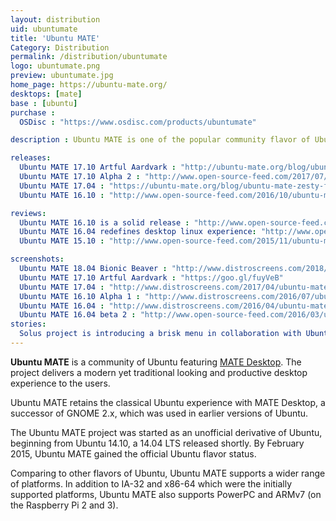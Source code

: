```yaml
---
layout: distribution
uid: ubuntumate
title: 'Ubuntu MATE'
Category: Distribution
permalink: /distribution/ubuntumate
logo: ubuntumate.png
preview: ubuntumate.jpg
home_page: https://ubuntu-mate.org/
desktops: [mate]
base : [ubuntu]
purchase :
  OSDisc : "https://www.osdisc.com/products/ubuntumate"

description : Ubuntu MATE is one of the popular community flavor of Ubuntu delivering, classical yet productive and mdoern desktop experience. Stories, updates and reviews of Ubuntu MATE.

releases:
  Ubuntu MATE 17.10 Artful Aardvark : "http://ubuntu-mate.org/blog/ubuntu-mate-artful-final-release/"
  Ubuntu MATE 17.10 Alpha 2 : "http://www.open-source-feed.com/2017/07/ubuntu-mate-1710-alpha-2-released-with.html"
  Ubuntu MATE 17.04 : "https://ubuntu-mate.org/blog/ubuntu-mate-zesty-final-release/"
  Ubuntu MATE 16.10 : "http://www.open-source-feed.com/2016/10/ubuntu-mate-1610-released-with-mate.html" 

reviews:
  Ubuntu MATE 16.10 is a solid release : "http://www.open-source-feed.com/2016/10/ubuntu-mate-1610-is-solid-release-review.html"
  Ubuntu MATE 16.04 redefines desktop linux experience: "http://www.open-source-feed.com/2016/04/ubuntu-mate-1604-redefines-desktop.html"
  Ubuntu MATE 15.10 : "http://www.open-source-feed.com/2015/11/ubuntu-mate-1510-review.html"

screenshots:
  Ubuntu MATE 18.04 Bionic Beaver : "http://www.distroscreens.com/2018/05/ubuntu-mate-1804-bionic-beaver.html"
  Ubuntu MATE 17.10 Artful Aardvark : "https://goo.gl/fuyVeB"
  Ubuntu MATE 17.04 : "http://www.distroscreens.com/2017/04/ubuntu-mate-1704-zesty-zapus-screenshots.html"
  Ubuntu MATE 16.10 Alpha 1 : "http://www.distroscreens.com/2016/07/ubuntu-mate-1610-alpha-1-screenshots.html"
  Ubuntu MATE 16.04 : "http://www.distroscreens.com/2016/04/ubuntu-mate-1604-screenshots.html"
  Ubuntu MATE 16.04 beta 2 : "http://www.open-source-feed.com/2016/03/ubuntu-mate-1604-beta-2-screenshot-tour.html"
stories:
  Solus project is introducing a brisk menu in collaboration with Ubuntu MATE : "http://www.open-source-feed.com/2016/12/solus-project-is-introducing-brisk-menu.html"
---
```


**Ubuntu MATE** is a community of Ubuntu featuring [MATE Desktop](http://theopensourcefeed.com/desktop/mate). The project delivers a modern yet traditional looking and productive desktop experience to the users.

Ubuntu MATE retains the classical Ubuntu experience with MATE Desktop, a successor of GNOME 2.x, which was used in earlier versions of Ubuntu.

The Ubuntu MATE project was started as an unofficial derivative of Ubuntu, beginning from Ubuntu 14.10, a 14.04 LTS released shortly. By February 2015, Ubuntu MATE gained the official Ubuntu flavor status.

Comparing to other flavors of Ubuntu, Ubuntu MATE supports a wider range of platforms. In addition to IA-32 and x86-64 which were the initially supported platforms, Ubuntu MATE also supports PowerPC and ARMv7 (on the Raspberry Pi 2 and 3).